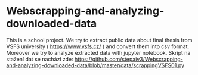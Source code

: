 # Webscrapping-and-analyzing-downloaded-data
This is a school project. We try to extract public data about final thesis from VSFS university ( https://www.vsfs.cz/ ) and convert them into csv format. Moreover we try to analyze extracted data with jupyter notebook.
Skript na stažení dat se nachází zde: https://github.com/stepaiv3/Webscrapping-and-analyzing-downloaded-data/blob/master/data/scrappingVSFS01.py
